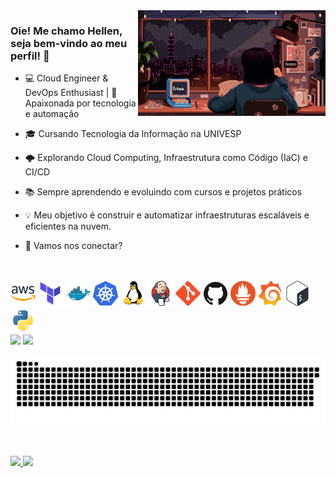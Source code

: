 <img src = "github1.gif" width = "300px" align = "right">


### Oie! Me chamo Hellen, seja bem-vindo ao meu perfil! 🚀

- 💻 Cloud Engineer & DevOps Enthusiast | 📡 Apaixonada por tecnologia e automação
- 🎓 Cursando Tecnologia da Informação na UNIVESP
- 🌩️ Explorando Cloud Computing, Infraestrutura como Código (IaC) e CI/CD
- 📚 Sempre aprendendo e evoluindo com cursos e projetos práticos
- 💡 Meu objetivo é construir e automatizar infraestruturas escaláveis e eficientes na nuvem.

- 🔗 Vamos nos conectar?

<div style="display: inline_block"><br>
<div style="display: inline_block"><br>
  <img src="https://raw.githubusercontent.com/devicons/devicon/master/icons/amazonwebservices/amazonwebservices-original-wordmark.svg" title="AWS" alt="AWS" width="40" height="40"/>
  <img src="https://raw.githubusercontent.com/devicons/devicon/master/icons/terraform/terraform-original.svg" title="Terraform" alt="Terraform" width="40" height="40"/>
  <img src="https://raw.githubusercontent.com/devicons/devicon/master/icons/docker/docker-original.svg" title="Docker" alt="Docker" width="40" height="40"/>
  <img src="https://raw.githubusercontent.com/devicons/devicon/master/icons/kubernetes/kubernetes-original.svg" title="Kubernetes" alt="Kubernetes" width="40" height="40"/>
  <img src="https://raw.githubusercontent.com/devicons/devicon/master/icons/linux/linux-original.svg" title="Linux" alt="Linux" width="40" height="40"/>
  <img src="https://raw.githubusercontent.com/devicons/devicon/master/icons/jenkins/jenkins-original.svg" title="Jenkins" alt="Jenkins" width="40" height="40"/>
  <img src="https://raw.githubusercontent.com/devicons/devicon/master/icons/git/git-original.svg" title="Git" alt="Git" width="40" height="40"/>
  <img src="https://raw.githubusercontent.com/devicons/devicon/master/icons/github/github-original.svg" title="GitHub" alt="GitHub" width="40" height="40"/>
  <img src="https://raw.githubusercontent.com/devicons/devicon/master/icons/prometheus/prometheus-original.svg" title="Prometheus" alt="Prometheus" width="40" height="40"/>
  <img src="https://raw.githubusercontent.com/devicons/devicon/master/icons/grafana/grafana-original.svg" title="Grafana" alt="Grafana" width="40" height="40"/>
  <img src="https://raw.githubusercontent.com/devicons/devicon/master/icons/bash/bash-original.svg" title="Bash" alt="Bash" width="40" height="40"/>
  <img src="https://raw.githubusercontent.com/devicons/devicon/master/icons/python/python-original.svg" title="Python" alt="Python" width="40" height="40"/>
</div>

  
  <div>
 <a href="https://www.linkedin.com/in/barbosahellen" target="_blank"><img src="https://img.shields.io/badge/-LinkedIn-%230077B5?style=for-the-badge&logo=linkedin&logoColor=white" target="_blank"></a> 
  <a href = "mailto:macedohc17@gmail.com"><img src="https://img.shields.io/badge/Gmail-D14836?style=for-the-badge&logo=gmail&logoColor=white" target="_blank"></a>

   


  ![Snake animation](https://github.com/Fe-grr/Fe-grr/blob/output/github-contribution-grid-snake.svg)
 
</div>
<a href="https://github.com/macedohc"> <br></br>
    <img height="170em"
      src="https://github-readme-stats.vercel.app/api?username=macedohc&show_icons=true&theme=omni&include_all_commits=true&count_private=true"/> 
    <img height="170em"
      src="https://github-readme-stats.vercel.app/api/top-langs/?username=macedohc&layout=compact&langs_count=7&theme=omni"/>
<div>
  
</div>
